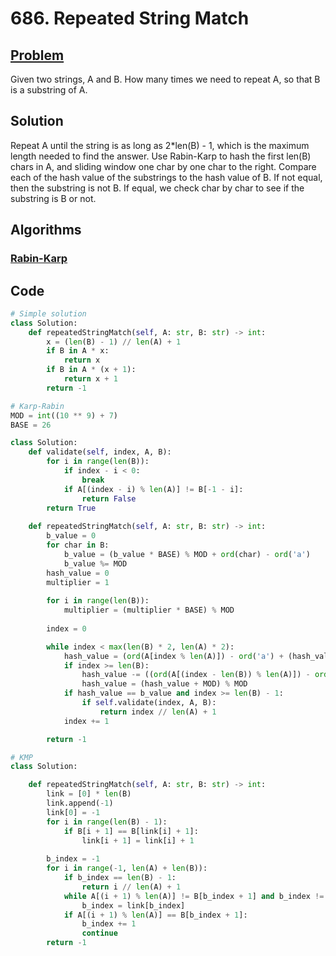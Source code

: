 # 686. Repeated String Match

## [Problem](https://leetcode.com/problems/repeated-string-match/)
Given two strings, A and B.
How many times we need to repeat A, so that B is a substring of A.
## Solution
Repeat A until the string is as long as 2\*len(B) - 1, which is the maximum length needed to find the answer.
Use Rabin-Karp to hash the first len(B) chars in A, and sliding window one char by one char to the right.
Compare each of the hash value of the substrings to the hash value of B.
If not equal, then the substring is not B.
If equal, we check char by char to see if the substring is B or not.

## Algorithms
### [Rabin-Karp](https://notes.haifengjin.com/competitive_programming/string/#karp-rabin)

## Code
```python
# Simple solution
class Solution:
    def repeatedStringMatch(self, A: str, B: str) -> int:
        x = (len(B) - 1) // len(A) + 1
        if B in A * x:
            return x
        if B in A * (x + 1):
            return x + 1
        return -1
```

```python
# Karp-Rabin
MOD = int((10 ** 9) + 7)
BASE = 26

class Solution:
    def validate(self, index, A, B):
        for i in range(len(B)):
            if index - i < 0:
                break
            if A[(index - i) % len(A)] != B[-1 - i]:
                return False
        return True
    
    def repeatedStringMatch(self, A: str, B: str) -> int:
        b_value = 0
        for char in B:
            b_value = (b_value * BASE) % MOD + ord(char) - ord('a')
            b_value %= MOD
        hash_value = 0
        multiplier = 1
    
        for i in range(len(B)):
            multiplier = (multiplier * BASE) % MOD
        
        index = 0

        while index < max(len(B) * 2, len(A) * 2):
            hash_value = (ord(A[index % len(A)]) - ord('a') + (hash_value * BASE) % MOD) % MOD
            if index >= len(B):
                hash_value -= ((ord(A[(index - len(B)) % len(A)]) - ord('a')) * multiplier) % MOD
                hash_value = (hash_value + MOD) % MOD
            if hash_value == b_value and index >= len(B) - 1:
                if self.validate(index, A, B):
                    return index // len(A) + 1
            index += 1

        return -1
```
```python
# KMP
class Solution:

    def repeatedStringMatch(self, A: str, B: str) -> int:
        link = [0] * len(B)
        link.append(-1)
        link[0] = -1
        for i in range(len(B) - 1):
            if B[i + 1] == B[link[i] + 1]:
                link[i + 1] = link[i] + 1
        
        b_index = -1
        for i in range(-1, len(A) + len(B)):
            if b_index == len(B) - 1:
                return i // len(A) + 1
            while A[(i + 1) % len(A)] != B[b_index + 1] and b_index != -1:
                b_index = link[b_index]
            if A[(i + 1) % len(A)] == B[b_index + 1]:
                b_index += 1
                continue
        return -1
```
